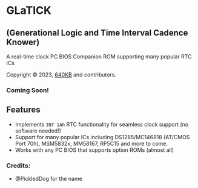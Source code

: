 # GLaTICK
## (Generational Logic and Time Interval Cadence Knower)
A real-time clock PC BIOS Companion ROM supporting many popular RTC ICs

Copyright &copy; 2023, [640KB](mailto:640kb@glabios.org) and contributors.

### Coming Soon!

## Features

- Implements `INT 1Ah` RTC functionality for seamless clock support (no software needed!)
- Support for many popular ICs including DS1285/MC146818 (AT/CMOS Port 70h), MSM5832x, MM58167, RP5C15 and more to come.
- Works with any PC BIOS that supports option ROMs (almost all)

### Credits:

- @PickledDog for the name
